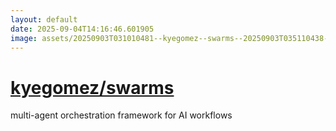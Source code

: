```yaml
---
layout: default
date: 2025-09-04T14:16:46.601905
image: assets/20250903T031010481--kyegomez--swarms--20250903T035110438--cropped.png
---
```


# [kyegomez/swarms](https://github.com/kyegomez/swarms)

multi-agent orchestration framework for AI workflows
